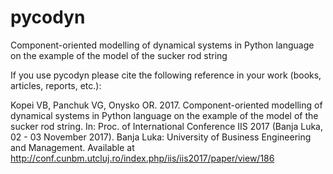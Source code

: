 # pycodyn
Component-oriented modelling of dynamical systems in Python language on the example of the model of the sucker rod string

If you use pycodyn please cite the following reference in your work (books, articles, reports, etc.):

Kopei VB, Panchuk VG, Onysko OR. 2017. Component-oriented modelling of dynamical systems in Python language on the example of the model of the sucker rod string. In: Proc. of International Conference IIS 2017 (Banja Luka, 02 - 03 November 2017). Banja Luka: University of Business Engineering and Management. Available at http://conf.cunbm.utcluj.ro/index.php/iis/iis2017/paper/view/186
